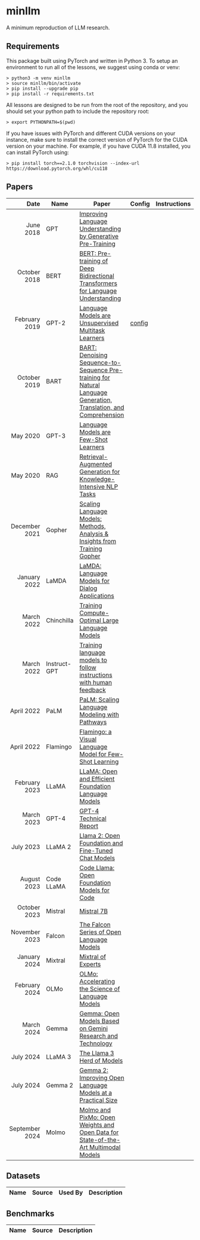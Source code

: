 # minllm
A minimum reproduction of LLM research.

## Requirements

This package built using PyTorch and written in Python 3. To setup an environment to run all of the lessons, we suggest using conda or venv:

```
> python3 -m venv minllm
> source minllm/bin/activate
> pip install --upgrade pip
> pip install -r requirements.txt
```

All lessons are designed to be run from the root of the repository, and you should set your python path to include the repository root:

```
> export PYTHONPATH=$(pwd)
```

If you have issues with PyTorch and different CUDA versions on your instance, make sure to install the correct version of PyTorch for the CUDA version on your machine. For example, if you have CUDA 11.8 installed, you can install PyTorch using:

```
> pip install torch==2.1.0 torchvision --index-url https://download.pytorch.org/whl/cu118
```

## Papers

| Date  | Name  | Paper | Config | Instructions
| ----: | ---- | ----- | ------ | -----
| June 2018 | GPT | [Improving Language Understanding by Generative Pre-Training](https://cdn.openai.com/research-covers/language-unsupervised/language_understanding_paper.pdf) | |
| October 2018 | BERT | [BERT: Pre-training of Deep Bidirectional Transformers for Language Understanding](https://arxiv.org/abs/1810.04805) | |
| February 2019 | GPT-2 | [Language Models are Unsupervised Multitask Learners](https://cdn.openai.com/better-language-models/language_models_are_unsupervised_multitask_learners.pdf) | [config](https://github.com/swookey-thinky/minllm/blob/main/configs/tinyshakespeare/gpt2.yaml) |
| October 2019 | BART | [BART: Denoising Sequence-to-Sequence Pre-training for Natural Language Generation, Translation, and Comprehension](https://arxiv.org/abs/1910.13461) | |
| May 2020 | GPT-3 | [Language Models are Few-Shot Learners](https://arxiv.org/abs/2005.14165) | |
| May 2020 | RAG | [Retrieval-Augmented Generation for Knowledge-Intensive NLP Tasks](https://arxiv.org/abs/2005.11401) | |
| December 2021 | Gopher | [Scaling Language Models: Methods, Analysis & Insights from Training Gopher](https://arxiv.org/abs/2112.11446) | |
| January 2022 | LaMDA | [LaMDA: Language Models for Dialog Applications](https://arxiv.org/abs/2201.08239) | |
| March 2022 | Chinchilla | [Training Compute-Optimal Large Language Models](https://arxiv.org/abs/2203.15556) | |
| March 2022 | Instruct-GPT | [Training language models to follow instructions with human feedback](https://arxiv.org/abs/2203.02155) | |
| April 2022 | PaLM | [PaLM: Scaling Language Modeling with Pathways](https://arxiv.org/abs/2204.02311) | |
| April 2022 | Flamingo | [Flamingo: a Visual Language Model for Few-Shot Learning](https://arxiv.org/abs/2204.14198) | |
| February 2023 | LLaMA | [LLaMA: Open and Efficient Foundation Language Models](https://arxiv.org/abs/2302.13971) | |
| March 2023 | GPT-4 | [GPT-4 Technical Report](https://arxiv.org/abs/2303.08774) | |
| July 2023 | LLaMA 2 | [Llama 2: Open Foundation and Fine-Tuned Chat Models](https://arxiv.org/abs/2307.09288) | |
| August 2023 | Code LLaMA | [Code Llama: Open Foundation Models for Code](https://arxiv.org/abs/2308.12950) | |
| October 2023 | Mistral | [Mistral 7B](https://arxiv.org/abs/2310.06825) | |
| November 2023 | Falcon | [The Falcon Series of Open Language Models](https://arxiv.org/abs/2311.16867) | |
| January 2024 | Mixtral | [Mixtral of Experts](https://arxiv.org/abs/2401.04088) | |
| February 2024 | OLMo | [OLMo: Accelerating the Science of Language Models](https://arxiv.org/abs/2402.00838) | |
| March 2024 | Gemma | [Gemma: Open Models Based on Gemini Research and Technology](https://arxiv.org/abs/2403.08295) | |
| July 2024 | LLaMA 3 | [The Llama 3 Herd of Models](https://arxiv.org/abs/2407.21783) | |
| July 2024 | Gemma 2 | [Gemma 2: Improving Open Language Models at a Practical Size](https://arxiv.org/abs/2408.00118) | | 
| September 2024 | Molmo | [Molmo and PixMo: Open Weights and Open Data for State-of-the-Art Multimodal Models](https://molmo.allenai.org/paper.pdf) | |

## Datasets

| Name | Source | Used By | Description
| :--- | :----- | :------ | :----------

## Benchmarks

| Name | Source | Description
| :--- | :----- | -----------

